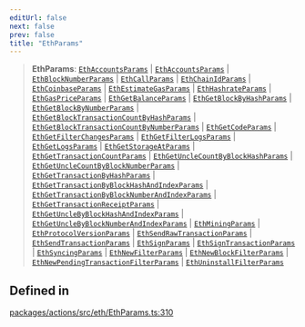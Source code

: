 ```yaml
---
editUrl: false
next: false
prev: false
title: "EthParams"
---
```


> **EthParams**: [`EthAccountsParams`](/reference/tevm/actions/type-aliases/ethaccountsparams/) \| [`EthAccountsParams`](/reference/tevm/actions/type-aliases/ethaccountsparams/) \| [`EthBlockNumberParams`](/reference/tevm/actions/type-aliases/ethblocknumberparams/) \| [`EthCallParams`](/reference/tevm/actions/type-aliases/ethcallparams/) \| [`EthChainIdParams`](/reference/tevm/actions/type-aliases/ethchainidparams/) \| [`EthCoinbaseParams`](/reference/tevm/actions/type-aliases/ethcoinbaseparams/) \| [`EthEstimateGasParams`](/reference/tevm/actions/type-aliases/ethestimategasparams/) \| [`EthHashrateParams`](/reference/tevm/actions/type-aliases/ethhashrateparams/) \| [`EthGasPriceParams`](/reference/tevm/actions/type-aliases/ethgaspriceparams/) \| [`EthGetBalanceParams`](/reference/tevm/actions/type-aliases/ethgetbalanceparams/) \| [`EthGetBlockByHashParams`](/reference/tevm/actions/type-aliases/ethgetblockbyhashparams/) \| [`EthGetBlockByNumberParams`](/reference/tevm/actions/type-aliases/ethgetblockbynumberparams/) \| [`EthGetBlockTransactionCountByHashParams`](/reference/tevm/actions/type-aliases/ethgetblocktransactioncountbyhashparams/) \| [`EthGetBlockTransactionCountByNumberParams`](/reference/tevm/actions/type-aliases/ethgetblocktransactioncountbynumberparams/) \| [`EthGetCodeParams`](/reference/tevm/actions/type-aliases/ethgetcodeparams/) \| [`EthGetFilterChangesParams`](/reference/tevm/actions/type-aliases/ethgetfilterchangesparams/) \| [`EthGetFilterLogsParams`](/reference/tevm/actions/type-aliases/ethgetfilterlogsparams/) \| [`EthGetLogsParams`](/reference/tevm/actions/type-aliases/ethgetlogsparams/) \| [`EthGetStorageAtParams`](/reference/tevm/actions/type-aliases/ethgetstorageatparams/) \| [`EthGetTransactionCountParams`](/reference/tevm/actions/type-aliases/ethgettransactioncountparams/) \| [`EthGetUncleCountByBlockHashParams`](/reference/tevm/actions/type-aliases/ethgetunclecountbyblockhashparams/) \| [`EthGetUncleCountByBlockNumberParams`](/reference/tevm/actions/type-aliases/ethgetunclecountbyblocknumberparams/) \| [`EthGetTransactionByHashParams`](/reference/tevm/actions/type-aliases/ethgettransactionbyhashparams/) \| [`EthGetTransactionByBlockHashAndIndexParams`](/reference/tevm/actions/type-aliases/ethgettransactionbyblockhashandindexparams/) \| [`EthGetTransactionByBlockNumberAndIndexParams`](/reference/tevm/actions/type-aliases/ethgettransactionbyblocknumberandindexparams/) \| [`EthGetTransactionReceiptParams`](/reference/tevm/actions/type-aliases/ethgettransactionreceiptparams/) \| [`EthGetUncleByBlockHashAndIndexParams`](/reference/tevm/actions/type-aliases/ethgetunclebyblockhashandindexparams/) \| [`EthGetUncleByBlockNumberAndIndexParams`](/reference/tevm/actions/type-aliases/ethgetunclebyblocknumberandindexparams/) \| [`EthMiningParams`](/reference/tevm/actions/type-aliases/ethminingparams/) \| [`EthProtocolVersionParams`](/reference/tevm/actions/type-aliases/ethprotocolversionparams/) \| [`EthSendRawTransactionParams`](/reference/tevm/actions/type-aliases/ethsendrawtransactionparams/) \| [`EthSendTransactionParams`](/reference/tevm/actions/type-aliases/ethsendtransactionparams/) \| [`EthSignParams`](/reference/tevm/actions/type-aliases/ethsignparams/) \| [`EthSignTransactionParams`](/reference/tevm/actions/type-aliases/ethsigntransactionparams/) \| [`EthSyncingParams`](/reference/tevm/actions/type-aliases/ethsyncingparams/) \| [`EthNewFilterParams`](/reference/tevm/actions/type-aliases/ethnewfilterparams/) \| [`EthNewBlockFilterParams`](/reference/tevm/actions/type-aliases/ethnewblockfilterparams/) \| [`EthNewPendingTransactionFilterParams`](/reference/tevm/actions/type-aliases/ethnewpendingtransactionfilterparams/) \| [`EthUninstallFilterParams`](/reference/tevm/actions/type-aliases/ethuninstallfilterparams/)

## Defined in

[packages/actions/src/eth/EthParams.ts:310](https://github.com/evmts/tevm-monorepo/blob/main/packages/actions/src/eth/EthParams.ts#L310)
